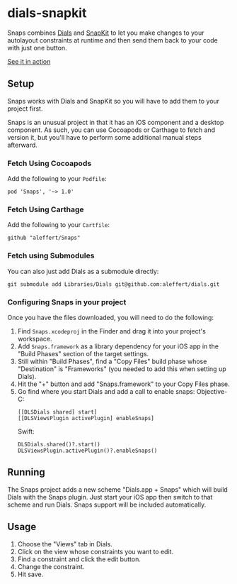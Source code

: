 # dials-snapkit

Snaps combines [Dials](https://github.com/aleffert/dials) and [SnapKit](https://github.com/SnapKit/SnapKit) to let you make changes to your autolayout constraints at runtime and then send them back to your code with just one button.

[See it in action](https://aleffert.github.io/snaps/Documentation/snaps-example.html)

## Setup

Snaps works with Dials and SnapKit so you will have to add them to your project first.

Snaps is an unusual project in that it has an iOS component and a desktop component. As such, you can use Cocoapods or Carthage to fetch and version it, but you'll have to perform some additional manual steps afterward.

### Fetch Using Cocoapods

Add the following to your ``Podfile``:
```
pod 'Snaps', '~> 1.0'
```

### Fetch Using Carthage

Add the following to your ``Cartfile``:
```
github "aleffert/Snaps"
```


### Fetch using Submodules

You can also just add Dials as a submodule directly:
```
git submodule add Libraries/Dials git@github.com:aleffert/dials.git
```

### Configuring Snaps in your project

Once you have the files downloaded, you will need to do the following:

1. Find ``Snaps.xcodeproj`` in the Finder and drag it into your project's workspace.
2. Add ``Snaps.framework`` as a library dependency for your iOS app in the "Build Phases" section of the target settings.
3. Still within "Build Phases", find a "Copy Files" build phase whose "Destination" is "Frameworks" (you needed to add this when setting up Dials).
4. Hit the "+" button and add "Snaps.framework" to your Copy Files phase.
5. Go find where you start Dials and add a call to enable snaps:
    Objective-C:
    ```
    [[DLSDials shared] start]
    [[DLSViewsPlugin activePlugin] enableSnaps]
    ```
    Swift:
    ```
    DLSDials.shared()?.start()
    DLSViewsPlugin.activePlugin()?.enableSnaps()
    ```

## Running

The Snaps project adds a new scheme "Dials.app + Snaps" which will build Dials with the Snaps plugin. Just start your iOS app then switch to that scheme and run Dials. Snaps support will be included automatically.

## Usage

1. Choose the "Views" tab in Dials.
2. Click on the view whose constraints you want to edit.
3. Find a constraint and click the edit button.
4. Change the constraint.
5. Hit save.
